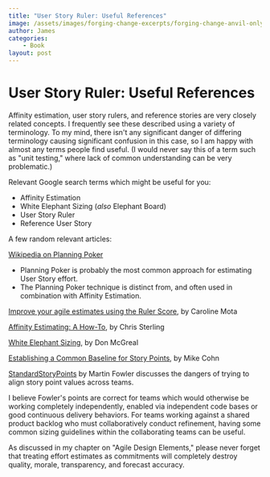 ```yaml
---
title: "User Story Ruler: Useful References"
image: /assets/images/forging-change-excerpts/forging-change-anvil-only.png
author: James
categories: 
    - Book
layout: post
---
```


# User Story Ruler: Useful References

Affinity estimation, user story rulers, and reference stories are very closely related concepts. I frequently see these described using a variety of terminology. To my mind, there isn't any significant danger of differing terminology causing significant confusion in this case, so I am happy with almost any terms people find useful. (I would never say this of a term such as "unit testing," where lack of common understanding can be very problematic.)

Relevant Google search terms which might be useful for you:

 * Affinity Estimation
 * White Elephant Sizing (*also* Elephant Board)
 * User Story Ruler
 * Reference User Story

A few random relevant articles:

[Wikipedia on Planning Poker](https://en.wikipedia.org/wiki/Planning_poker)
+ Planning Poker is probably the most common approach for estimating User Story effort.
+ The Planning Poker technique is distinct from, and often used in combination with Affinity Estimation.

[Improve your agile estimates using the Ruler Score](http://blog.plataformatec.com.br/2014/04/improve-your-agile-estimates-using-the-ruler-score/), by Caroline Mota

[Affinity Estimating: A How-To](http://www.gettingagile.com/2008/07/04/affinity-estimating-a-how-to/), by Chris Sterling

[White Elephant Sizing](https://www.tastycupcakes.org/2009/09/sizing-game/), by Don McGreal

[Establishing a Common Baseline for Story Points](https://www.mountaingoatsoftware.com/blog/establishing-a-common-baseline-for-story-points), by Mike Cohn

[StandardStoryPoints](https://martinfowler.com/bliki/StandardStoryPoints.html) by Martin Fowler discusses the dangers of trying to align story point values across teams.

I believe Fowler's points are correct for teams which would otherwise be working completely independently, enabled via independent code bases or good continuous delivery behaviors. For teams working against a shared product backlog who must collaboratively conduct refinement, having some common sizing guidelines within the collaborating teams can be useful.

As discussed in my chapter on "Agile Design Elements," please never forget that treating effort estimates as commitments will completely destroy quality, morale, transparency, and forecast accuracy.
